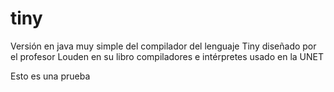 # tiny
Versión en java muy simple del compilador del lenguaje Tiny diseñado por el profesor Louden en su libro compiladores e intérpretes usado en la UNET

Esto es una prueba

